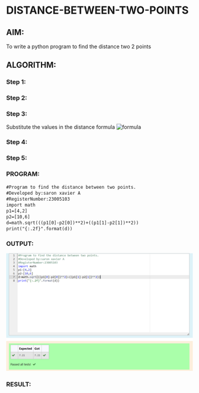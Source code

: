 # DISTANCE-BETWEEN-TWO-POINTS

## AIM:
To write a python program to find the distance two 2 points
## ALGORITHM:
### Step 1: 
### Step 2: 
### Step 3: 
Substitute the values in the distance formula  ![formula](/formula.JPG)
### Step 4: 
### Step 5: 
### PROGRAM:
```
#Program to find the distance between two points.
#Developed by:saron xavier A 
#RegisterNumber:23005103
import math
p1=[4,2]
p2=[10,6]
d=math.sqrt(((p1[0]-p2[0])**2)+((p1[1]-p2[1])**2))
print("{:.2f}".format(d))
```  


### OUTPUT:
![output](./distance%20output.png)

### RESULT:
